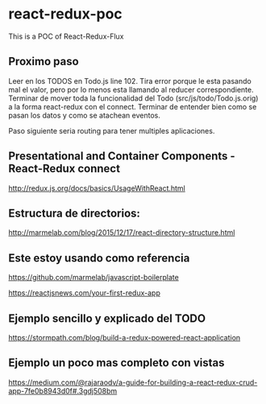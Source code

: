 # react-redux-poc
This is a POC of React-Redux-Flux

## Proximo paso
Leer en los TODOS en Todo.js line 102. Tira error porque le esta pasando mal el valor, pero por lo menos esta llamando al reducer correspondiente.
Terminar de mover toda la funcionalidad del Todo (src/js/todo/Todo.js.orig) a la forma react-redux con el connect. Terminar de entender bien como se pasan los datos y como se atachean eventos.

Paso siguiente seria routing para tener multiples aplicaciones.


## Presentational and Container Components - React-Redux connect
http://redux.js.org/docs/basics/UsageWithReact.html

## Estructura de directorios:
http://marmelab.com/blog/2015/12/17/react-directory-structure.html

## Este estoy usando como referencia
https://github.com/marmelab/javascript-boilerplate

https://reactjsnews.com/your-first-redux-app


## Ejemplo sencillo y explicado del TODO
https://stormpath.com/blog/build-a-redux-powered-react-application

## Ejemplo un poco mas completo con vistas
https://medium.com/@rajaraodv/a-guide-for-building-a-react-redux-crud-app-7fe0b8943d0f#.3gdj508bm



